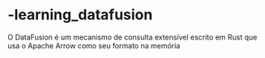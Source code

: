 # -learning_datafusion
O DataFusion é um mecanismo de consulta extensível escrito em Rust que usa o Apache Arrow como seu formato na memória
